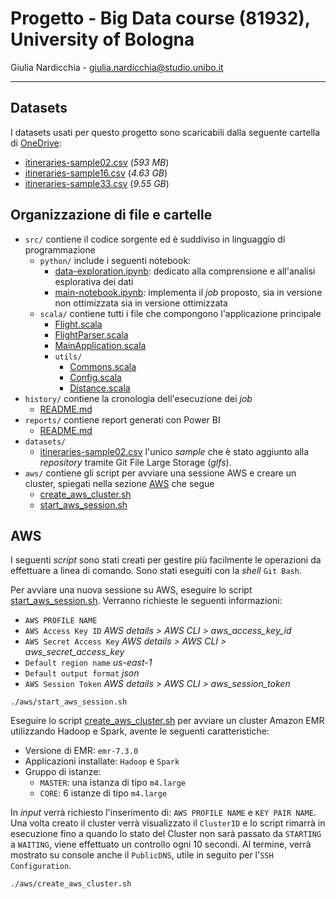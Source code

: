 
# Progetto - Big Data course (81932), University of Bologna

Giulia Nardicchia - [giulia.nardicchia@studio.unibo.it](mailto:giulia.nardicchia@studio.unibo.it)

---
## Datasets

I datasets usati per questo progetto sono scaricabili dalla seguente cartella di [OneDrive](https://liveunibo-my.sharepoint.com/:f:/g/personal/giulia_nardicchia_studio_unibo_it/Ei2686kRO3JFrY-4LnImGpwBtge9FRErDnIgvT2h2QB-Pg?e=VrufWl):
- [itineraries-sample02.csv](https://liveunibo-my.sharepoint.com/:x:/g/personal/giulia_nardicchia_studio_unibo_it/Eev55wChE4ZEmziiu4ozDGQBZZEn3NNNhnpaof_O0sbtQw?e=2BCdKv) (*593 MB*)
- [itineraries-sample16.csv](https://liveunibo-my.sharepoint.com/:x:/g/personal/giulia_nardicchia_studio_unibo_it/EfFlDDrsJKhJqLlg3P0CzDgBdFzKS32tefS4x4sNGV2drg?e=4IOvIa) (*4.63 GB*)
- [itineraries-sample33.csv](https://liveunibo-my.sharepoint.com/:x:/g/personal/giulia_nardicchia_studio_unibo_it/EakEQx8NAHFNpzvWU8vraMQB9ji3U9wcCSUCbimpfafAgA?e=s7pXmF) (*9.55 GB*)

## Organizzazione di file e cartelle
- `src/` contiene il codice sorgente ed è suddiviso in linguaggio di programmazione
  - `python/` include i seguenti notebook:
    - [data-exploration.ipynb](src/main/python/understand_dataset/data-exploration.ipynb): dedicato alla comprensione e all'analisi esplorativa dei dati
    - [main-notebook.ipynb](src/main/python/main-notebook.ipynb): implementa il *job* proposto, sia in versione non ottimizzata sia in versione ottimizzata
  - `scala/` contiene tutti i file che compongono l'applicazione principale
    - [Flight.scala](src/main/scala/Flight.scala)
    - [FlightParser.scala](src/main/scala/FlightParser.scala)
    - [MainApplication.scala](src/main/scala/MainApplication.scala)
    - `utils/`
      - [Commons.scala](src/main/scala/utils/Commons.scala)
      - [Config.scala](src/main/scala/utils/Config.scala)
      - [Distance.scala](src/main/scala/utils/Distance.scala)
- `history/` contiene la cronologia dell'esecuzione dei *job*
  - [README.md](history/README.md)
- `reports/` contiene report generati con Power BI
  - [README.md](reports/README.md)
- `datasets/`
  - [itineraries-sample02.csv](datasets/itineraries-sample02.csv) l'unico *sample* che è stato aggiunto alla *repository* tramite Git File Large Storage (*glfs*).
- `aws/` contiene gli script per avviare una sessione AWS e creare un cluster, spiegati nella sezione [AWS](#aws) che segue
  - [create_aws_cluster.sh](aws/create_aws_cluster.sh)
  - [start_aws_session.sh](aws/start_aws_session.sh)

## AWS
I seguenti *script* sono stati creati per gestire più facilmente le operazioni da effettuare a linea di comando. Sono stati eseguiti con la *shell* `Git Bash`.

Per avviare una nuova sessione su AWS, eseguire lo script [start_aws_session.sh](/aws/start_aws_session.sh). Verranno richieste le seguenti informazioni:
- `AWS PROFILE NAME`
- `AWS Access Key ID` *AWS details > AWS CLI > aws_access_key_id*
- `AWS Secret Access Key` *AWS details > AWS CLI > aws_secret_access_key*
- `Default region name` *us-east-1*
- `Default output format` *json*
- `AWS Session Token` *AWS details > AWS CLI > aws_session_token*

```shell
./aws/start_aws_session.sh
```

Eseguire lo script [create_aws_cluster.sh](/aws/create_aws_cluster.sh) per avviare un cluster Amazon EMR utilizzando Hadoop e Spark, avente le seguenti caratteristiche:
- Versione di EMR: `emr-7.3.0`
- Applicazioni installate: `Hadoop` e `Spark`
- Gruppo di istanze:
  - `MASTER`: una istanza di tipo `m4.large`
  - `CORE`: 6 istanze di tipo `m4.large`

In *input* verrà richiesto l'inserimento di: `AWS PROFILE NAME` e `KEY PAIR NAME`. Una volta creato il cluster verrà visualizzato il `ClusterID` e lo script rimarrà in esecuzione fino a quando lo stato del Cluster non sarà passato da `STARTING` a `WAITING`, viene effettuato un controllo ogni 10 secondi. Al termine, verrà mostrato su console anche il `PublicDNS`, utile in seguito per l'`SSH Configuration`.
```shell
./aws/create_aws_cluster.sh
```